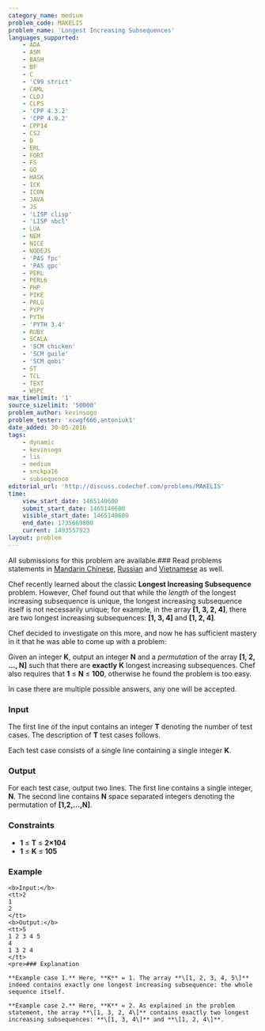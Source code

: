 ```yaml
---
category_name: medium
problem_code: MAKELIS
problem_name: 'Longest Increasing Subsequences'
languages_supported:
    - ADA
    - ASM
    - BASH
    - BF
    - C
    - 'C99 strict'
    - CAML
    - CLOJ
    - CLPS
    - 'CPP 4.3.2'
    - 'CPP 4.9.2'
    - CPP14
    - CS2
    - D
    - ERL
    - FORT
    - FS
    - GO
    - HASK
    - ICK
    - ICON
    - JAVA
    - JS
    - 'LISP clisp'
    - 'LISP sbcl'
    - LUA
    - NEM
    - NICE
    - NODEJS
    - 'PAS fpc'
    - 'PAS gpc'
    - PERL
    - PERL6
    - PHP
    - PIKE
    - PRLG
    - PYPY
    - PYTH
    - 'PYTH 3.4'
    - RUBY
    - SCALA
    - 'SCM chicken'
    - 'SCM guile'
    - 'SCM qobi'
    - ST
    - TCL
    - TEXT
    - WSPC
max_timelimit: '1'
source_sizelimit: '50000'
problem_author: kevinsogo
problem_tester: 'xcwgf666,antoniuk1'
date_added: 30-05-2016
tags:
    - dynamic
    - kevinsogo
    - lis
    - medium
    - snckpa16
    - subsequence
editorial_url: 'http://discuss.codechef.com/problems/MAKELIS'
time:
    view_start_date: 1465140600
    submit_start_date: 1465140600
    visible_start_date: 1465140600
    end_date: 1735669800
    current: 1493557923
layout: problem
---
```

All submissions for this problem are available.### Read problems statements in [Mandarin Chinese](/download/translated/SNCKPA16/mandarin/MAKELIS.pdf), [Russian](/download/translated/SNCKPA16/russian/MAKELIS.pdf) and [Vietnamese](/download/translated/SNCKPA16/vietnamese/MAKELIS.pdf) as well.

Chef recently learned about the classic **Longest Increasing Subsequence** problem. However, Chef found out that while the _length_ of the longest increasing subsequence is unique, the longest increasing subsequence itself is not necessarily unique; for example, in the array **\[1, 3, 2, 4\]**, there are two longest increasing subsequences: **\[1, 3, 4\]** and **\[1, 2, 4\]**.

Chef decided to investigate on this more, and now he has sufficient mastery in it that he was able to come up with a problem:

Given an integer **K**, output an integer **N** and a _permutation_ of the array **\[1, 2, ..., N\]** such that there are **exactly** **K** longest increasing subsequences. Chef also requires that **1** ≤ **N** ≤ **100**, otherwise he found the problem is too easy.

In case there are multiple possible answers, any one will be accepted.

### Input

The first line of the input contains an integer **T** denoting the number of test cases. The description of **T** test cases follows.

Each test case consists of a single line containing a single integer **K**.

### Output

For each test case, output two lines. The first line contains a single integer, **N**. The second line contains **N** space separated integers denoting the permutation of **\[1,2,...,N\]**.

### Constraints

- **1** ≤ **T** ≤ **2×104**
- **1** ≤ **K** ≤ **105**
 
### Example

 ```
<b>Input:</b>
<tt>2
1
2
</tt>
<b>Output:</b>
<tt>5
1 2 3 4 5
4
1 3 2 4
</tt>
<pre>### Explanation

**Example case 1.** Here, **K** = 1. The array **\[1, 2, 3, 4, 5\]** indeed contains exactly one longest increasing subsequence: the whole sequence itself.

**Example case 2.** Here, **K** = 2. As explained in the problem statement, the array **\[1, 3, 2, 4\]** contains exactly two longest increasing subsequences: **\[1, 3, 4\]** and **\[1, 2, 4\]**.
